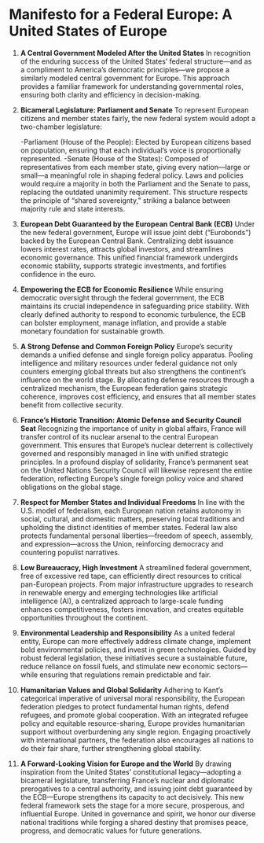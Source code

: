 # Manifesto for a Federal Europe: A United States of Europe
1. **A Central Government Modeled After the United States**
In recognition of the enduring success of the United States’ federal structure—and as a compliment to America’s democratic principles—we propose a similarly modeled central government for Europe. This approach provides a familiar framework for understanding governmental roles, ensuring both clarity and efficiency in decision-making.

2. **Bicameral Legislature: Parliament and Senate**
To represent European citizens and member states fairly, the new federal system would adopt a two-chamber legislature:

     -Parliament (House of the People): Elected by European citizens based on population, ensuring that each individual’s voice is proportionally represented.
     -Senate (House of the States): Composed of representatives from each member state, giving every nation—large or small—a meaningful role in shaping federal policy.
Laws and policies would require a majority in both the Parliament and the Senate to pass, replacing the outdated unanimity requirement. This structure respects the principle of “shared sovereignty,” striking a balance between majority rule and state interests.

3. **European Debt Guaranteed by the European Central Bank (ECB)**
Under the new federal government, Europe will issue joint debt (“Eurobonds”) backed by the European Central Bank. Centralizing debt issuance lowers interest rates, attracts global investors, and streamlines economic governance. This unified financial framework undergirds economic stability, supports strategic investments, and fortifies confidence in the euro.

4. **Empowering the ECB for Economic Resilience**
While ensuring democratic oversight through the federal government, the ECB maintains its crucial independence in safeguarding price stability. With clearly defined authority to respond to economic turbulence, the ECB can bolster employment, manage inflation, and provide a stable monetary foundation for sustainable growth.

5. **A Strong Defense and Common Foreign Policy**
Europe’s security demands a unified defense and single foreign policy apparatus. Pooling intelligence and military resources under federal guidance not only counters emerging global threats but also strengthens the continent’s influence on the world stage. By allocating defense resources through a centralized mechanism, the European federation gains strategic coherence, improves cost efficiency, and ensures that all member states benefit from collective security.

6. **France’s Historic Transition: Atomic Defense and Security Council Seat**
Recognizing the importance of unity in global affairs, France will transfer control of its nuclear arsenal to the central European government. This ensures that Europe’s nuclear deterrent is collectively governed and responsibly managed in line with unified strategic principles. In a profound display of solidarity, France’s permanent seat on the United Nations Security Council will likewise represent the entire federation, reflecting Europe’s single foreign policy voice and shared obligations on the global stage.

7. **Respect for Member States and Individual Freedoms**
In line with the U.S. model of federalism, each European nation retains autonomy in social, cultural, and domestic matters, preserving local traditions and upholding the distinct identities of member states. Federal law also protects fundamental personal liberties—freedom of speech, assembly, and expression—across the Union, reinforcing democracy and countering populist narratives.

8. **Low Bureaucracy, High Investment**
A streamlined federal government, free of excessive red tape, can efficiently direct resources to critical pan-European projects. From major infrastructure upgrades to research in renewable energy and emerging technologies like artificial intelligence (AI), a centralized approach to large-scale funding enhances competitiveness, fosters innovation, and creates equitable opportunities throughout the continent.

9. **Environmental Leadership and Responsibility**
As a united federal entity, Europe can more effectively address climate change, implement bold environmental policies, and invest in green technologies. Guided by robust federal legislation, these initiatives secure a sustainable future, reduce reliance on fossil fuels, and stimulate new economic sectors—while ensuring that regulations remain predictable and fair.

10. **Humanitarian Values and Global Solidarity**
Adhering to Kant’s categorical imperative of universal moral responsibility, the European federation pledges to protect fundamental human rights, defend refugees, and promote global cooperation. With an integrated refugee policy and equitable resource-sharing, Europe provides humanitarian support without overburdening any single region. Engaging proactively with international partners, the federation also encourages all nations to do their fair share, further strengthening global stability.

11. **A Forward-Looking Vision for Europe and the World**
By drawing inspiration from the United States’ constitutional legacy—adopting a bicameral legislature, transferring France’s nuclear and diplomatic prerogatives to a central authority, and issuing joint debt guaranteed by the ECB—Europe strengthens its capacity to act decisively. This new federal framework sets the stage for a more secure, prosperous, and influential Europe. United in governance and spirit, we honor our diverse national traditions while forging a shared destiny that promises peace, progress, and democratic values for future generations.

